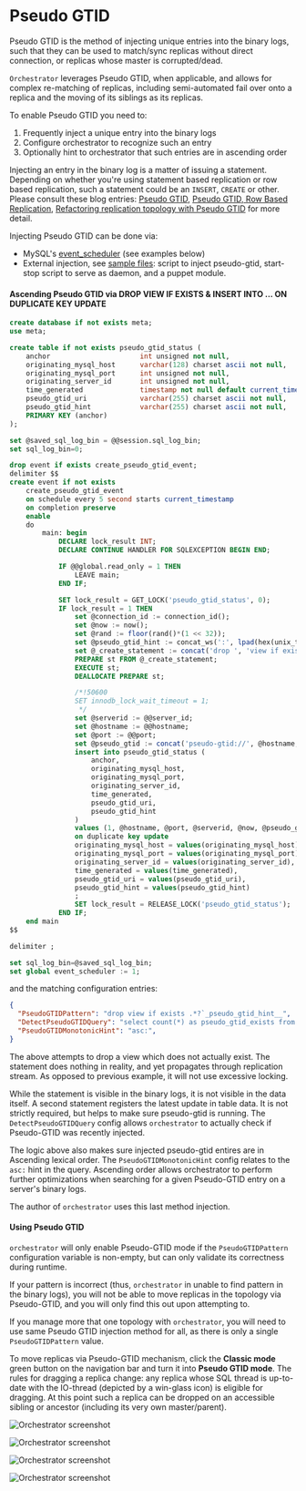 # Pseudo GTID

Pseudo GTID is the method of injecting unique entries into the binary logs, such that they can be used to
match/sync replicas without direct connection, or replicas whose master is corrupted/dead.

`Orchestrator` leverages Pseudo GTID, when applicable, and allows for complex re-matching of replicas, including
semi-automated fail over onto a replica and the moving of its siblings as its replicas.

To enable Pseudo GTID you need to:

1. Frequently inject a unique entry into the binary logs
2. Configure orchestrator to recognize such an entry
3. Optionally hint to orchestrator that such entries are in ascending order

Injecting an entry in the binary log is a matter of issuing a statement. Depending on whether you're using
statement based replication or row based replication, such a statement could be an `INSERT`, `CREATE` or other.
Please consult these blog entries:
[Pseudo GTID](http://code.openark.org/blog/mysql/pseudo-gtid),
[Pseudo GTID, Row Based Replication](http://code.openark.org/blog/mysql/pseudo-gtid-row-based-replication),
[Refactoring replication topology with Pseudo GTID](http://code.openark.org/blog/mysql/refactoring-replication-topology-with-pseudo-gtid)
for more detail.

Injecting Pseudo GTID can be done via:
- MySQL's [event_scheduler](https://dev.mysql.com/doc/refman/5.7/en/event-scheduler.html) (see examples below)
- External injection, see [sample files](https://github.com/github/orchestrator/tree/master/resources/pseudo-gtid): script to inject pseudo-gtid, start-stop script to serve as daemon, and a puppet module.


#### Ascending Pseudo GTID via DROP VIEW IF EXISTS & INSERT INTO ... ON DUPLICATE KEY UPDATE

```sql
create database if not exists meta;
use meta;

create table if not exists pseudo_gtid_status (
    anchor                      int unsigned not null,
    originating_mysql_host      varchar(128) charset ascii not null,
    originating_mysql_port      int unsigned not null,
    originating_server_id       int unsigned not null,
    time_generated              timestamp not null default current_timestamp,
    pseudo_gtid_uri             varchar(255) charset ascii not null,
    pseudo_gtid_hint            varchar(255) charset ascii not null,
    PRIMARY KEY (anchor)
);

set @saved_sql_log_bin = @@session.sql_log_bin;
set sql_log_bin=0;

drop event if exists create_pseudo_gtid_event;
delimiter $$
create event if not exists
    create_pseudo_gtid_event
    on schedule every 5 second starts current_timestamp
    on completion preserve
    enable
    do
        main: begin
            DECLARE lock_result INT;
            DECLARE CONTINUE HANDLER FOR SQLEXCEPTION BEGIN END;

            IF @@global.read_only = 1 THEN
                LEAVE main;
            END IF;

            SET lock_result = GET_LOCK('pseudo_gtid_status', 0);
            IF lock_result = 1 THEN
                set @connection_id := connection_id();
                set @now := now();
                set @rand := floor(rand()*(1 << 32));
                set @pseudo_gtid_hint := concat_ws(':', lpad(hex(unix_timestamp(@now)), 8, '0'), lpad(hex(@connection_id), 16, '0'), lpad(hex(@rand), 8, '0'));
                set @_create_statement := concat('drop ', 'view if exists `meta`.`_pseudo_gtid_', 'hint__asc:', @pseudo_gtid_hint, '`');
                PREPARE st FROM @_create_statement;
                EXECUTE st;
                DEALLOCATE PREPARE st;

                /*!50600
                SET innodb_lock_wait_timeout = 1;
                 */
                set @serverid := @@server_id;
                set @hostname := @@hostname;
                set @port := @@port;
                set @pseudo_gtid := concat('pseudo-gtid://', @hostname, ':', @port, '/', @serverid, '/', date(@now), '/', time(@now), '/', @rand);
                insert into pseudo_gtid_status (
                    anchor,
                    originating_mysql_host,
                    originating_mysql_port,
                    originating_server_id,
                    time_generated,
                    pseudo_gtid_uri,
                    pseudo_gtid_hint
                )
                values (1, @hostname, @port, @serverid, @now, @pseudo_gtid, @pseudo_gtid_hint)
                on duplicate key update
                originating_mysql_host = values(originating_mysql_host),
                originating_mysql_port = values(originating_mysql_port),
                originating_server_id = values(originating_server_id),
                time_generated = values(time_generated),
                pseudo_gtid_uri = values(pseudo_gtid_uri),
                pseudo_gtid_hint = values(pseudo_gtid_hint)
                ;
                SET lock_result = RELEASE_LOCK('pseudo_gtid_status');
            END IF;
    end main
$$

delimiter ;

set sql_log_bin=@saved_sql_log_bin;
set global event_scheduler := 1;
```

   and the matching configuration entries:

```json
{
  "PseudoGTIDPattern": "drop view if exists .*?`_pseudo_gtid_hint__",
  "DetectPseudoGTIDQuery": "select count(*) as pseudo_gtid_exists from meta.pseudo_gtid_status where anchor = 1 and time_generated > now() - interval 2 day",
  "PseudoGTIDMonotonicHint": "asc:",
}
```

The above attempts to drop a view which does not actually exist. The statement does nothing in reality, and yet
propagates through replication stream. As opposed to previous example, it will not use excessive locking.

While the statement is visible in the binary logs, it is not visible in the data itself. A second statement registers the latest update in table data. It is not strictly required, but helps to make sure pseudo-gtid is running. The `DetectPseudoGTIDQuery` config allows `orchestrator` to actually check if Pseudo-GTID was recently injected.

The logic above also makes sure injected pseudo-gtid entires are in Ascending lexical order. The `PseudoGTIDMonotonicHint` config relates to the `asc:` hint in the query. Ascending order allows orchestrator to perform further optimizations when searching for a given Pseudo-GTID entry on a server's binary logs.

The author of `orchestrator` uses this last method injection.

#### Using Pseudo GTID

`orchestrator` will only enable Pseudo-GTID mode if the `PseudoGTIDPattern` configuration variable is non-empty,
but can only validate its correctness during runtime.

If your pattern is incorrect (thus, `orchestrator` in unable to find pattern in the binary logs), you will not be able to move replicas in the topology via Pseudo-GTID, and you will only find this out upon attempting to.

If you manage more that one topology with `orchestrator`, you will need to use same Pseudo GTID injection method for all, as there is only a single `PseudoGTIDPattern` value.

To move replicas via Pseudo-GTID mechanism, click the **Classic mode** green button on the navigation bar and turn it into **Pseudo GTID mode**. The rules for dragging a replica change: any replica whose SQL thread is up-to-date with the IO-thread (depicted by a win-glass icon) is eligible for dragging. At this point such a replica can be dropped on an accessible sibling or ancestor (including its very own master/parent).

![Orchestrator screenshot](images/orchestrator-pseudo-gtid-dead-relay-master.png)

![Orchestrator screenshot](images/orchestrator-pseudo-gtid-dead-relay-master-begin-drag.png)

![Orchestrator screenshot](images/orchestrator-pseudo-gtid-dead-relay-master-drop.png)

![Orchestrator screenshot](images/orchestrator-pseudo-gtid-dead-relay-master-refactored-1.png)
